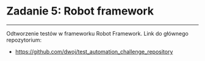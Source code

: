 # Zadanie 5: Robot framework
___
Odtworzenie testów w frameworku Robot Framework. Link do głównego repozytorium: 

- https://github.com/dwoj/test_automation_challenge_repository